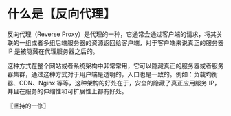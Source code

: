 # 什么是【反向代理】
反向代理（Reverse Proxy）是代理的一种，它通常会通过客户端的请求，将其关联的一组或者多组后端服务器的资源返回给客户端，对于客户端来说真正的服务器 IP 是被隐藏在代理服务器之后的。

这种方式在整个网站或者系统架构中非常常用，它可以隐藏真正的服务器或者服务器集群，通过这种方式对于用户端是透明的，入口也是一致的。例如：负载均衡器、CDN、Nginx 等等，这种架构的好处在于，安全的隐藏了真正应用服务 IP，并且在服务的伸缩性和可扩展性上都有好处。

〖坚持的一俢〗